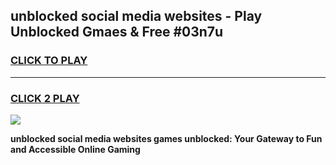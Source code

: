 
## unblocked social media websites - Play Unblocked Gmaes & Free #03n7u
<h3>
<a href="https://news.freeplayer.one?title=unblocked_social_media_websites&ref=26F">CLICK TO PLAY</a></h3>
<hr>

<h3>
<a href="https://news.freeplayer.one?title=unblocked_social_media_websites&ref=26F">CLICK 2 PLAY</a>
  
</h3>

<a href="https://news.freeplayer.one?title=unblocked_social_media_websites&ref=26F/"><img src="https://clearcache.store/games.png"></a>


**unblocked social media websites games unblocked: Your Gateway to Fun and Accessible Online Gaming**
